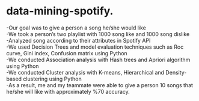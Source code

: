 # data-mining-spotify. 
-Our goal was to give a person a song he/she would like <br />
-We took a person’s two playlist with 1000 song like and 1000 song dislike <br />
-Analyzed song according to their attributes in Spotify API <br />
-We used Decision Trees and model evaluation techniques such as Roc curve, Gini index, Confusion matrix using Python <br />
-We conducted Association analysis with Hash trees and Apriori algorithm using Python <br /> 
-We conducted Cluster analysis with K-means, Hierarchical and Density-based clustering using Python <br /> 
-As a result, me and my teammate were able to give a person 10 songs that he/she will like with approximately %70 accuracy.
